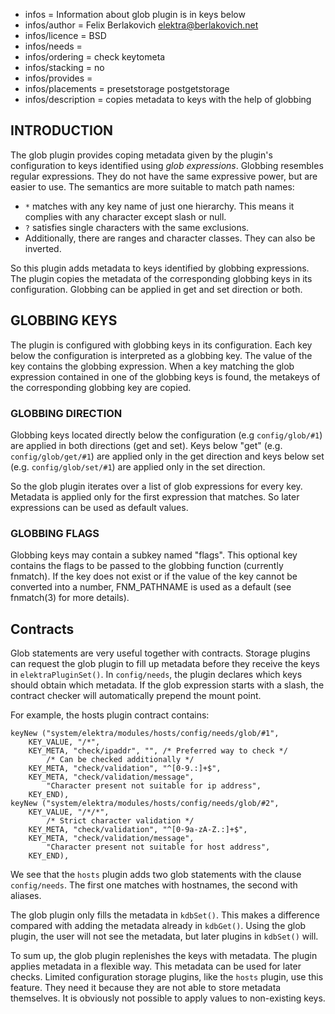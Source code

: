 - infos = Information about glob plugin is in keys below
- infos/author = Felix Berlakovich <elektra@berlakovich.net>
- infos/licence = BSD
- infos/needs =
- infos/ordering = check keytometa
- infos/stacking = no
- infos/provides = 
- infos/placements = presetstorage postgetstorage
- infos/description = copies metadata to keys with the help of globbing

## INTRODUCTION ##

The glob plugin provides coping metadata given by the plugin's configuration
to keys identified using *glob expressions*.
Globbing resembles regular expressions.
They do not have the same expressive power, but are easier to use.
The semantics are more suitable to match path names:

-  `*` matches with any key name of just one hierarchy. This means it
complies with any character except slash or null.
-  `?` satisfies single characters with the same exclusions.
-  Additionally, there are ranges and character classes. They can also be inverted.

So this plugin adds metadata to keys identified by globbing expressions.
The plugin copies the metadata of the corresponding globbing keys in its configuration.
Globbing can be applied in get and set direction or both.



## GLOBBING KEYS ##

The plugin is configured with globbing keys in its configuration. Each key below the configuration is
interpreted as a globbing key. The value of the key contains the globbing expression. When a key matching 
the glob expression contained in one of the globbing keys is found, the metakeys of the corresponding 
globbing key are copied.

### GLOBBING DIRECTION ###

Globbing keys located directly below the configuration (e.g `config/glob/#1`) are applied in both directions
(get and set). Keys below "get" (e.g. `config/glob/get/#1`) are applied only in the get direction and keys below set
(e.g. `config/glob/set/#1`) are applied only in the set direction. 

So the glob plugin iterates over a list of glob expressions for every key.
Metadata is applied only for the first expression that matches.
So later expressions can be used as default values.

### GLOBBING FLAGS ###

Globbing keys may contain a subkey named "flags". This optional key contains the flags to be passed to the
globbing function (currently fnmatch). If the key does not exist or if the value of the key cannot be
converted into a number, FNM_PATHNAME is used as a default (see fnmatch(3) for more details). 


## Contracts ##

Glob statements are very useful together with contracts.
Storage plugins can request the glob plugin to fill up metadata before
they receive the keys in `elektraPluginSet()`.
In `config/needs`, the plugin declares which keys should obtain which
metadata.
If the glob expression starts
with a slash, the contract checker will automatically prepend the mount point.

For example, the hosts plugin contract contains:

	keyNew ("system/elektra/modules/hosts/config/needs/glob/#1",
		KEY_VALUE, "/*",
		KEY_META, "check/ipaddr", "", /* Preferred way to check */
			/* Can be checked additionally */
		KEY_META, "check/validation", "^[0-9.:]+$",
		KEY_META, "check/validation/message",
			"Character present not suitable for ip address",
		KEY_END),
	keyNew ("system/elektra/modules/hosts/config/needs/glob/#2",
		KEY_VALUE, "/*/*",
			/* Strict character validation */
		KEY_META, "check/validation", "^[0-9a-zA-Z.:]+$",
		KEY_META, "check/validation/message",
			"Character present not suitable for host address",
		KEY_END),

We see that the `hosts` plugin adds two glob statements with the clause
`config/needs`.
The first one matches with hostnames, the second with aliases.

The glob plugin only fills the metadata in `kdbSet()`.
This makes a difference compared with
adding the metadata already in `kdbGet()`.
Using the glob plugin, the user will not
see the metadata, but later plugins in `kdbSet()` will.

To sum up,
the glob plugin replenishes the keys with metadata.
The plugin applies metadata in a flexible way.
This metadata can be used for later checks.
Limited configuration storage plugins, like the `hosts`
plugin, use this feature.
They need it because they are not able to store metadata themselves.
It is obviously not possible to apply values to non-existing keys.
